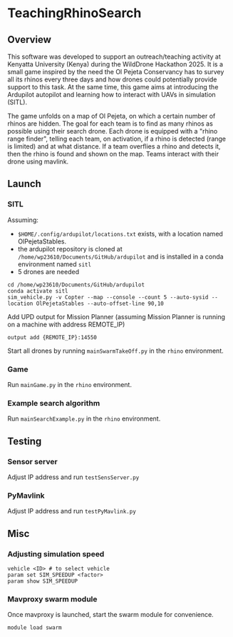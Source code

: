 # TeachingRhinoSearch

## Overview
This software was developed to support an outreach/teaching activity at Kenyatta University (Kenya) during the WildDrone Hackathon 2025. It is a small game inspired by the need the Ol Pejeta Conservancy has to survey all its rhinos every three days and how drones could potentially provide support to this task. At the same time, this game aims at introducing the Ardupilot autopilot and learning how to interact with UAVs in simulation (SITL).

The game unfolds on a map of Ol Pejeta, on which a certain number of rhinos are hidden. The goal for each team is to find as many rhinos as possible using their search drone. Each drone is equipped with a "rhino range finder", telling each team, on activation, if a rhino is detected (range is limited) and at what distance. If a team overflies a rhino and detects it, then the rhino is found and shown on the map. Teams interact with their drone using mavlink.

## Launch
### SITL
Assuming:
- `$HOME/.config/ardupilot/locations.txt` exists, with a location named OlPejetaStables.
- the ardupilot repository is cloned at `/home/wp23610/Documents/GitHub/ardupilot` and is installed in a conda environment named `sitl` 
- 5 drones are needed

```
cd /home/wp23610/Documents/GitHub/ardupilot
conda activate sitl
sim_vehicle.py -v Copter --map --console --count 5 --auto-sysid --location OlPejetaStables --auto-offset-line 90,10
```
Add UPD output for Mission Planner (assuming Mission Planner is running on a machine with address REMOTE_IP)
```
output add {REMOTE_IP}:14550
```
Start all drones by running `mainSwarmTakeOff.py` in the `rhino` environment. 

### Game
Run `mainGame.py` in the `rhino` environment.

### Example search algorithm 
Run `mainSearchExample.py` in the `rhino` environment.

## Testing
### Sensor server
Adjust IP address and run `testSensServer.py`

### PyMavlink
Adjust IP address and run `testPyMavlink.py`

## Misc
### Adjusting simulation speed
```
vehicle <ID> # to select vehicle
param set SIM_SPEEDUP <factor>
param show SIM_SPEEDUP
```

### Mavproxy swarm module
Once mavproxy is launched, start the swarm module for convenience.
```
module load swarm
```

 

